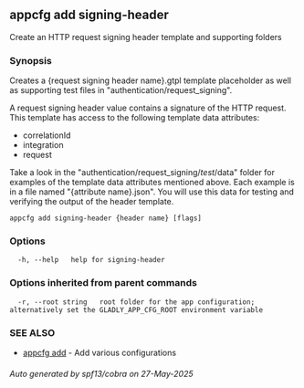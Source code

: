 ## appcfg add signing-header

Create an HTTP request signing header template and supporting folders

### Synopsis


Creates a {request signing header name}.gtpl template placeholder as well as supporting test files in "authentication/request_signing".

A request signing header value contains a signature of the HTTP request. This template has access to the following template data attributes:
- correlationId
- integration
- request

Take a look in the "authentication/request_signing/_test_/data" folder for examples of the template data attributes mentioned above. Each example is in a file named "{attribute name}.json". You will use this data for testing and verifying the output of the header template.


```
appcfg add signing-header {header name} [flags]
```

### Options

```
  -h, --help   help for signing-header
```

### Options inherited from parent commands

```
  -r, --root string   root folder for the app configuration; alternatively set the GLADLY_APP_CFG_ROOT environment variable
```

### SEE ALSO

* [appcfg add](appcfg_add.md)	 - Add various configurations

###### Auto generated by spf13/cobra on 27-May-2025
